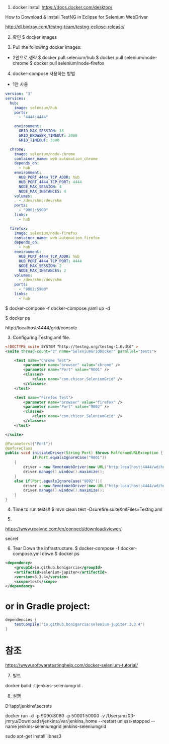 1. docker install 
https://docs.docker.com/desktop/


How to Download & Install TestNG in Eclipse for Selenium WebDriver

http://dl.bintray.com/testng-team/testng-eclipse-release/


2. 확인 
$ docker images

3. Pull the following docker images:
* 2안으로 생략 
$ docker pull selenium/hub
$ docker pull selenium/node-chrome
$ docker pull selenium/node-firefox

4. docker-compose 사용하는 방법 
* 1안 사용  
```yaml
version: "3"
services:
  hub:
    image: selenium/hub
    ports:
      - "4444:4444"

    environment:
      GRID_MAX_SESSION: 16
      GRID_BROWSER_TIMEOUT: 3000
      GRID_TIMEOUT: 3000

  chrome:
    image: selenium/node-chrome
    container_name: web-automation_chrome
    depends_on:
      - hub
    environment:
      HUB_PORT_4444_TCP_ADDR: hub
      HUB_PORT_4444_TCP_PORT: 4444
      NODE_MAX_SESSION: 4
      NODE_MAX_INSTANCES: 4
    volumes:
      - /dev/shm:/dev/shm
    ports:
      - "9001:5900"
    links:
      - hub

  firefox:
    image: selenium/node-firefox
    container_name: web-automation_firefox
    depends_on:
      - hub
    environment:
      HUB_PORT_4444_TCP_ADDR: hub
      HUB_PORT_4444_TCP_PORT: 4444
      NODE_MAX_SESSION: 2
      NODE_MAX_INSTANCES: 2
    volumes:
      - /dev/shm:/dev/shm
    ports:
      - "9002:5900"
    links:
      - hub
```

$ docker-compose -f docker-compose.yaml up -d

$ docker ps

http://localhost:4444/grid/console

3. Configuring Testng.xml file.
```xml 
<!DOCTYPE suite SYSTEM "http://testng.org/testng-1.0.dtd" >
<suite thread-count="2" name="SeleniumGridDocker" parallel="tests">

	<test name="Chrome Test">
		<parameter name="browser" value="chrome" />
		<parameter name="Port" value="9001" />
		<classes>
			<class name="com.chicor.SeleniumGrid" />
		</classes>
	</test>

	<test name="Firefox Test">
		<parameter name="browser" value="firefox" />
		<parameter name="Port" value="9002" />
		<classes>
			<class name="com.chicor.SeleniumGrid" />
		</classes>
	</test>

</suite>
```

```java
@Parameters({"Port"})
@BeforeClass
public void initiateDriver(String Port) throws MalformedURLException {
            if(Port.equalsIgnoreCase("9001"))
    {
        driver = new RemoteWebDriver(new URL("http:localhost:4444/wd/hub"), DesiredCapabilities.chrome());
        driver.manage().window().maximize();
    }
    else if(Port.equalsIgnoreCase("9002")){
        driver = new RemoteWebDriver(new URL("http:localhost:4444/wd/hub"), DesiredCapabilities.firefox());
        driver.manage().window().maximize();
    }
}
```


4. Time to run tests!!
$ mvn clean test -Dsurefire.suiteXmlFiles=Testng.xml



5. 

https://www.realvnc.com/en/connect/download/viewer/

secret



6. Tear Down the infrastructure.
$ docker-compose -f docker-compose.yml down
$ docker ps

```xml 
<dependency>
    <groupId>io.github.bonigarcia</groupId>
    <artifactId>selenium-jupiter</artifactId>
    <version>3.3.4</version>
    <scope>test</scope>
</dependency>
```

# or in Gradle project:

```java
dependencies {
    testCompile("io.github.bonigarcia:selenium-jupiter:3.3.4")
}
```


#  참조 
https://www.softwaretestinghelp.com/docker-selenium-tutorial/


7. 빌드 

docker build -t jenkins-seleniumgrid .    


8. 실행 

D:\app\jenkins\secrets

docker run -d -p 9090:8080 -p 50001:50000 -v /Users/mz03-jmryu/Downloads/jenkins:/var/jenkins_home --restart unless-stopped --name jenkins-seleniumgrid jenkins-seleniumgrid



sudo apt-get install libnss3


